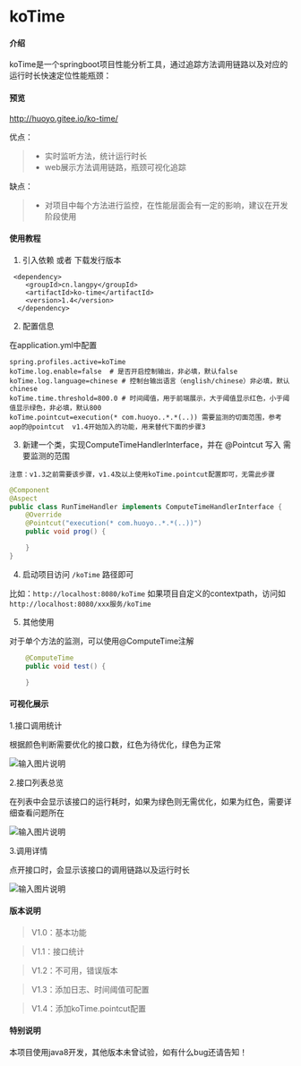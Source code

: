 # koTime

#### 介绍
koTime是一个springboot项目性能分析工具，通过追踪方法调用链路以及对应的运行时长快速定位性能瓶颈：

#### 预览

http://huoyo.gitee.io/ko-time/



优点：
> * 实时监听方法，统计运行时长
> * web展示方法调用链路，瓶颈可视化追踪



缺点：
> * 对项目中每个方法进行监控，在性能层面会有一定的影响，建议在开发阶段使用


#### 使用教程

1.  引入依赖 或者 下载发行版本
```
 <dependency>
    <groupId>cn.langpy</groupId>
    <artifactId>ko-time</artifactId>
    <version>1.4</version>
  </dependency>
```
2.  配置信息

在application.yml中配置
```
spring.profiles.active=koTime
koTime.log.enable=false  # 是否开启控制输出，非必填，默认false
koTime.log.language=chinese # 控制台输出语言（english/chinese）非必填，默认chinese
koTime.time.threshold=800.0 # 时间阈值，用于前端展示，大于阈值显示红色，小于阈值显示绿色，非必填，默认800
koTime.pointcut=execution(* com.huoyo..*.*(..)) 需要监测的切面范围，参考aop的@pointcut  v1.4开始加入的功能，用来替代下面的步骤3
```


3.  新建一个类，实现ComputeTimeHandlerInterface，并在 @Pointcut 写入 需要监测的范围

`注意：v1.3之前需要该步骤，v1.4及以上使用koTime.pointcut配置即可，无需此步骤`

```java
@Component
@Aspect
public class RunTimeHandler implements ComputeTimeHandlerInterface {
    @Override
    @Pointcut("execution(* com.huoyo..*.*(..))")
    public void prog() {

    }
}

```

4.  启动项目访问 `/koTime` 路径即可

比如：`http://localhost:8080/koTime`
如果项目自定义的contextpath，访问如`http://localhost:8080/xxx服务/koTime`

5.  其他使用

对于单个方法的监测，可以使用@ComputeTime注解

```java
    @ComputeTime
    public void test() {

    }
```

#### 可视化展示

1.接口调用统计

根据颜色判断需要优化的接口数，红色为待优化，绿色为正常

![输入图片说明](https://images.gitee.com/uploads/images/2020/1210/192544_932c9e75_1625471.png "屏幕截图.png")

2.接口列表总览

在列表中会显示该接口的运行耗时，如果为绿色则无需优化，如果为红色，需要详细查看问题所在

![输入图片说明](https://images.gitee.com/uploads/images/2020/1210/192615_192e1123_1625471.png "屏幕截图.png")

3.调用详情

点开接口时，会显示该接口的调用链路以及运行时长

![输入图片说明](https://images.gitee.com/uploads/images/2020/1211/191651_15b5424b_1625471.png "屏幕截图.png")

#### 版本说明

> V1.0：基本功能

> V1.1：接口统计

> V1.2：不可用，错误版本

> V1.3：添加日志、时间阈值可配置

> V1.4：添加koTime.pointcut配置

#### 特别说明

本项目使用java8开发，其他版本未曾试验，如有什么bug还请告知！


